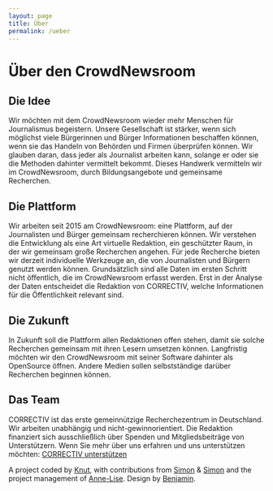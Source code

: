 ```yaml
---
layout: page
title: Über
permalink: /ueber
---
```

# Über den CrowdNewsroom

## Die Idee
Wir möchten mit dem CrowdNewsroom wieder mehr Menschen für Journalismus begeistern. Unsere Gesellschaft ist stärker, wenn sich möglichst viele Bürgerinnen und Bürger Informationen beschaffen können, wenn sie das Handeln von Behörden und Firmen überprüfen können. Wir glauben daran, dass jeder als Journalist arbeiten kann, solange er oder sie die Methoden dahinter vermittelt bekommt. Dieses Handwerk vermitteln wir im CrowdNewsroom, durch Bildungsangebote und gemeinsame Recherchen.

## Die Plattform
Wir arbeiten seit 2015 am CrowdNewsroom: eine Plattform, auf der Journalisten und Bürger gemeinsam recherchieren können. Wir verstehen die Entwicklung als eine Art virtuelle Redaktion, ein geschützter Raum, in der wir gemeinsam große Recherchen angehen. Für jede Recherche bieten wir derzeit individuelle Werkzeuge an, die von Journalisten und Bürgern genutzt werden können. Grundsätzlich sind alle Daten im ersten Schritt nicht öffentlich, die im CrowdNewsroom erfasst werden. Erst in der Analyse der Daten entscheidet die Redaktion von CORRECTIV, welche Informationen für die Öffentlichkeit relevant sind.

## Die Zukunft
In Zukunft soll die Plattform allen Redaktionen offen stehen, damit sie solche Recherchen gemeinsam mit ihren Lesern umsetzen können. Langfristig möchten wir den CrowdNewsroom mit seiner Software dahinter als OpenSource öffnen. Andere Medien sollen selbstständige darüber Recherchen beginnen können. 

## Das Team

CORRECTIV ist das erste gemeinnützige Recherchezentrum in Deutschland. Wir arbeiten unabhängig und nicht-gewinnorientiert. Die Redaktion finanziert sich ausschließlich über Spenden und Mitgliedsbeiträge von Unterstützern. Wenn Sie mehr über uns erfahren und uns unterstützen möchten: [CORRECTIV unterstützen](http://correctiv.org/unterstuetzen)

A project coded by [Knut](https://github.com/k-nut), with contributions from [Simon](https://github.com/simonwoerpel) & [Simon](https://github.com/sjockers) and the project management of [Anne-Lise](https://github.com/annelisebouyer). Design by [Benjamin](https://github.com/benjamin-schubert).
